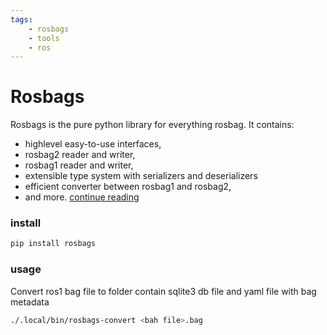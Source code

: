 ```yaml
---
tags:
    - rosbags
    - tools
    - ros
---
```


# Rosbags

Rosbags is the pure python library for everything rosbag. It contains:

- highlevel easy-to-use interfaces,
- rosbag2 reader and writer,
- rosbag1 reader and writer,
- extensible type system with serializers and deserializers
- efficient converter between rosbag1 and rosbag2,
- and more.
[continue reading](https://gitlab.com/ternaris/rosbags)


### install
```bash
pip install rosbags

```

### usage
Convert ros1 bag file to folder contain sqlite3 db file and yaml file with bag metadata
 
```bash title="convert ros1 to ros2 bag"
./.local/bin/rosbags-convert <bah file>.bag
```

